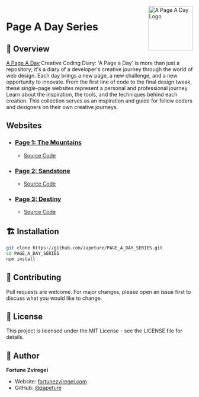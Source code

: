 <a href="https://fortunezviregei.com">
    <img src="https://a-page-a-day-assets.s3.us-east-2.amazonaws.com/page-a-day-logos/page-a-day.svg" alt="A Page A Day Logo" title="A Page A Day" align="right" height="120" />
</a>

# Page A Day Series

## 🚀 Overview

[A Page A Day](https://fortunezviregei.com) Creative Coding Diary: 'A Page a Day' is more than just a repository; it's a diary of a developer's creative journey through the world of web design. Each day brings a new page, a new challenge, and a new opportunity to innovate. From the first line of code to the final design tweak, these single-page websites represent a personal and professional journey. Learn about the inspiration, the tools, and the techniques behind each creation. This collection serves as an inspiration and guide for fellow coders and designers on their own creative journeys.

## Websites

- ### [Page 1: The Mountains](apageaday.fortunezviregei.com)

  - [Source Code](https://github.com/zapeture/PAGE_A_DAY_SERIES/tree/master/apps/the_mountains)

- ### [Page 2: Sandstone](apageaday.fortunezviregei.com)

  - [Source Code](https://github.com/zapeture/PAGE_A_DAY_SERIES/tree/master/apps/sandstone)

- ### [Page 3: Destiny](apageaday.fortunezviregei.com)
  - [Source Code](https://github.com/zapeture/PAGE_A_DAY_SERIES/tree/master/apps/destiny)

## 🏗️ Installation

```bash
git clone https://github.com/zapeture/PAGE_A_DAY_SERIES.git
cd PAGE_A_DAY_SERIES
npm install
```

## 🤝 Contributing

Pull requests are welcome. For major changes, please open an issue first to discuss what you would like to change.

## 📝 License

This project is licensed under the MIT License - see the LICENSE file for details.

## 👤 Author

**Fortune Zviregei**

- Website: [fortunezviregei.com](https://fortunezviregei.com)
- GitHub: [@zapeture](https://github.com/zapeture)
